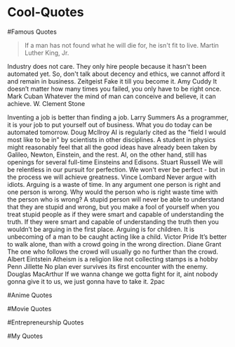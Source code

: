 # Cool-Quotes

#Famous Quotes

> If a man has not found what he will die for, he isn't fit to live.	Martin Luther King, Jr. 


Industry does not care. They only hire people because it hasn't been automated yet. So, don't talk about decency and ethics, we cannot afford it and remain in business. 	Zeitgeist
Fake it till you become it.	 Amy Cuddy
It doesn’t matter how many times you failed, you only have to be right once.	Mark Cuban
Whatever the mind of man can conceive and believe, it can achieve.	W. Clement Stone
	
Inventing a job is better than finding a job.	Larry Summers
As a programmer, it is your job to put yourself out of business. What you do today can be automated tomorrow.	Doug McIlroy
AI is regularly cited as the "field I would most like to be in" by scientists in other disciplines. A student in physics might reasonably feel that all the good ideas have already been taken by Galileo, Newton, Einstein, and the rest. AI, on the other hand, still has openings for several full-time Einsteins and Edisons.	Stuart Russell
We will be relentless in our pursuit for perfection. We won't ever be perfect - but in the process we will achieve greatness. 	Vince Lombard
Never argue with idiots. Arguing is a waste of time. In any argument one person is right and one person is wrong. Why would the person who is right waste time with the person who is wrong? A stupid person will never be able to understand that they are stupid and wrong, but you make a fool of yourself when you treat stupid people as if they were smart and capable of understanding the truth. If they were smart and capable of understanding the truth then you wouldn’t be arguing in the first place. Arguing is for children. It is unbecoming of a man to be caught acting like a child.	Victor Pride
It’s better to walk alone, than with a crowd going in the wrong direction. 	Diane Grant
The one who follows the crowd will usually go no further than the crowd.	Albert Eintstein
Atheism is a religion like not collecting stamps is a hobby	Penn Jillette
No plan ever survives its first encounter with the enemy.	Douglas MacArthur
If we wanna change we gotta fight for it, aint nobody gonna give it to us, we just gonna have to take it.	2pac

#Anime Quotes



#Movie Quotes



#Entrepreneurship Quotes


#My Quotes




